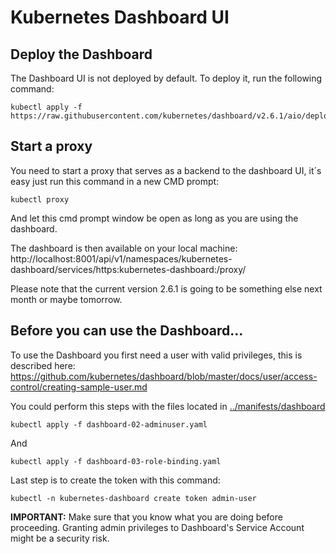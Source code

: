 # Kubernetes Dashboard UI

## Deploy the Dashboard

The Dashboard UI is not deployed by default. To deploy it, run the following command:
```
kubectl apply -f https://raw.githubusercontent.com/kubernetes/dashboard/v2.6.1/aio/deploy/recommended.yaml
``` 
## Start a proxy
You need to start a proxy that serves as a backend to the dashboard UI, it´s easy just run this command in a new CMD prompt:
```
kubectl proxy
``` 
And let this cmd prompt window be open as long as you are using the dashboard.

The dashboard is then available on your local machine:
http://localhost:8001/api/v1/namespaces/kubernetes-dashboard/services/https:kubernetes-dashboard:/proxy/

Please note that the current version 2.6.1 is going to be something else next month or maybe tomorrow. 

## Before you can use the Dashboard...

To use the Dashboard you first need a user with valid privileges, this is described here:
https://github.com/kubernetes/dashboard/blob/master/docs/user/access-control/creating-sample-user.md

You could perform this steps with the files located in [../manifests/dashboard](../manifests/dashboard/)
```
kubectl apply -f dashboard-02-adminuser.yaml
``` 
And
```
kubectl apply -f dashboard-03-role-binding.yaml
``` 
Last step is to create the token with this command:
``` 
kubectl -n kubernetes-dashboard create token admin-user
``` 

**IMPORTANT:** Make sure that you know what you are doing before proceeding. Granting admin privileges to Dashboard's Service Account might be a security risk.
